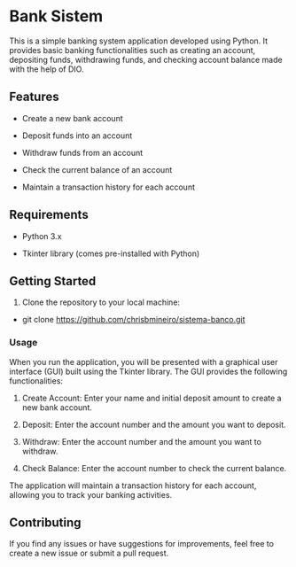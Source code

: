 # Bank Sistem
This is a simple banking system application developed using Python. It provides basic banking functionalities such as creating an account, depositing funds, withdrawing funds, and checking account balance made with the help of DIO.

## Features
- Create a new bank account

- Deposit funds into an account

- Withdraw funds from an account

- Check the current balance of an account

- Maintain a transaction history for each account

## Requirements
- Python 3.x

- Tkinter library (comes pre-installed with Python)

## Getting Started
1. Clone the repository to your local machine: 
- git clone <a href="https://github.com/chrisbmineiro/sistema-banco.git">https://github.com/chrisbmineiro/sistema-banco.git</a>

<h3> Usage </h3>
When you run the application, you will be presented with a graphical user interface (GUI) built using the Tkinter library. The GUI provides the following functionalities:

1. Create Account: Enter your name and initial deposit amount to create a new bank account.

2. Deposit: Enter the account number and the amount you want to deposit.

3. Withdraw: Enter the account number and the amount you want to withdraw.

4. Check Balance: Enter the account number to check the current balance.

The application will maintain a transaction history for each account, allowing you to track your banking activities.

## Contributing
If you find any issues or have suggestions for improvements, feel free to create a new issue or submit a pull request.
